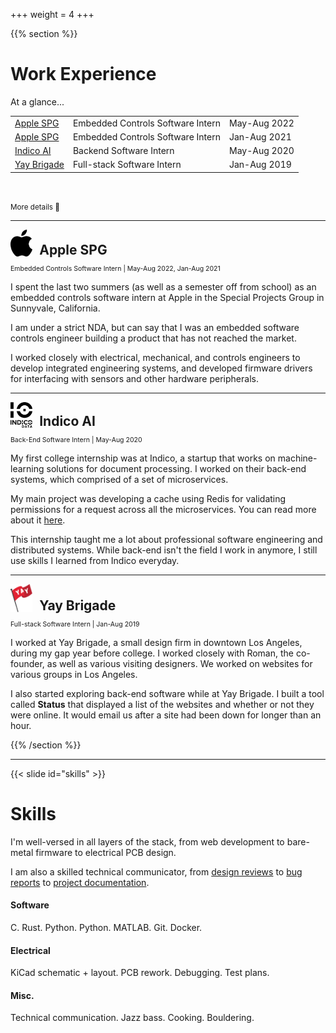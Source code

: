+++
weight = 4
+++

{{% section %}}

# Work Experience

At a glance...

<table style="width:100%">
<tbody>
<tr>
<td><a href="https://apple.com">Apple SPG</a></td>
<td>Embedded Controls Software Intern</td>
<td>May-Aug 2022</td>
</tr>
<tr>
<td><a href="https://apple.com">Apple SPG</a></td>
<td>Embedded Controls Software Intern</td>
<td>Jan-Aug 2021</td>
</tr>
<tr>
<td><a href="https://indico.io">Indico AI</a></td>
<td>Backend Software Intern</td>
<td>May-Aug 2020</td>
</tr>
<tr>
<td><a href="https://yaybrigade.com">Yay Brigade</a></td>
<td>Full-stack Software Intern</td>
<td>Jan-Aug 2019</td>
</tr>
</tbody>
</table>

[Apple SPG]: https://apple.com
[Indico AI]: https://indico.io
[Yay Brigade]: https://yaybrigade.com

<br />

<small>More details 🔽</small>

---

<div>
<img style="display: inline; vertical-align: text-bottom; border: none; box-shadow: none; margin: 0 0.5em 0 0;" src="/apple.png"
width="7%"/>
<h2 style="display: inline">Apple SPG</h2>

<p style="font-size: .75em">Embedded Controls Software Intern | May-Aug 2022, Jan-Aug 2021</p>
</div>

I spent the last two summers (as well as a semester off from school) as an
embedded controls software intern at Apple in the Special Projects Group in
Sunnyvale, California.

I am under a strict NDA, but can say that I was an embedded software controls
engineer building a product that has not reached the market.

I worked closely with electrical, mechanical, and controls engineers to develop
integrated engineering systems, and developed firmware drivers for interfacing
with sensors and other hardware peripherals.

---

<div>
<img style="display: inline; vertical-align: text-bottom; border: none; box-shadow: none; margin: 0 0.5em 0 0;" src="/indico.png"
width="7%"/>
<h2 style="display: inline">Indico AI</h2>

<p style="font-size: .75em">Back-End Software Intern | May-Aug 2020</p>
</div>

My first college internship was at Indico, a startup that works on
machine-learning solutions for document processing. I worked on their back-end
systems, which comprised of a set of microservices.

My main project was developing a cache using Redis for validating permissions
for a request across all the microservices. You can read more about it [here].

[here]: https://www.jackgreenberg.co/projects/permission-cache/

This internship taught me a lot about professional software engineering and
distributed systems. While back-end isn't the field I work in anymore, I still
use skills I learned from Indico everyday.

---

<div>
<img style="display: inline; vertical-align: text-bottom; border: none; box-shadow: none; margin: 0 0.5em 0 0;" src="/yay-brigade.png"
width="7%"/>
<h2 style="display: inline">Yay Brigade</h2>

<p style="font-size: .75em">Full-stack Software Intern | Jan-Aug 2019</p>
</div>

I worked at Yay Brigade, a small design firm in downtown Los Angeles, during my
gap year before college. I worked closely with Roman, the co-founder, as well as
various visiting designers. We worked on websites for various groups in Los
Angeles.

I also started exploring back-end software while at Yay Brigade. I built a tool
called **Status** that displayed a list of the websites and whether or not they
were online. It would email us after a site had been down for longer than an
hour.

{{% /section %}}

---

{{< slide id="skills" >}}

# Skills

I'm well-versed in all layers of the stack, from web development to bare-metal
firmware to electrical PCB design.

I am also a skilled technical communicator, from [design reviews] to [bug
reports] to [project documentation].

[design reviews]: https://docs.google.com/presentation/d/1yDIXdgj3lLqJSEwJy6zv_iMa3pMJ1Nxz0eXIxtiBIpw/edit?usp=sharing
[bug reports]: https://github.com/olin-electric-motorsports/olin-electric-motorsports/pull/196#issue-1472232261
[project documentation]: https://coda.io/d/Documentation_dbuFnC2EA_e/CAN-Software-Update-aka-Bootloader_suPXB

#### Software

C. Rust. Python. Python. MATLAB. Git. Docker.

#### Electrical

KiCad schematic + layout. PCB rework. Debugging. Test plans.

#### Misc.

Technical communication. Jazz bass. Cooking. Bouldering.
